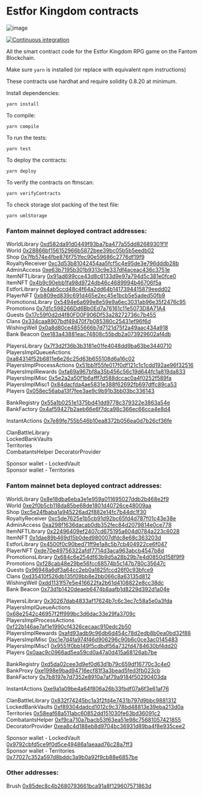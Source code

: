 # Estfor Kingdom contracts

![image](https://user-images.githubusercontent.com/84033732/223739503-c53a888a-443f-4fb5-98a3-d40f94956799.png)

[![Continuous integration](https://github.com/PaintSwap/estfor-contracts/actions/workflows/ci.yml/badge.svg)](https://github.com/PaintSwap/estfor-contracts/actions/workflows/ci.yml)

All the smart contract code for the Estfor Kingdom RPG game on the Fantom Blockchain.

Make sure `yarn` is installed (or replace with equivalent npm instructions)

These contracts use hardhat and require solidity 0.8.20 at minimum.

Install dependencies:

```shell
yarn install
```

To compile:

```shell
yarn compile
```

To run the tests:

```shell
yarn test
```

To deploy the contracts:

```shell
yarn deploy
```

To verify the contracts on ftmscan:

```shell
yarn verifyContracts
```

To check storage slot packing of the test file:

```shell
yarn umlStorage
```

### Fantom mainnet deployed contract addresses:

WorldLibrary [0xd582da91d0449f93ba7ba477a55dd82689301f1f](https://ftmscan.com/address/0xd582da91d0449f93ba7ba477a55dd82689301f1f)  
World [0x28866bf156152966b5872bee39bc05b5b5eedb02](https://ftmscan.com/address/0x28866bf156152966b5872bee39bc05b5b5eedb02)  
Shop [0x7fb574e4fbe876f751fec90e59686c2776df19f9](https://ftmscan.com/address/0x7fb574e4fbe876f751fec90e59686c2776df19f9)  
RoyaltyReceiver [0xc3d53b81042454aa5fcf5c4e95de3e796dddb28b](https://ftmscan.com/address/0xc3d53b81042454aa5fcf5c4e95de3e796dddb28b)  
AdminAccess [0xe63b7195b301b9313c9e337df4aceac436c3751e](https://ftmscan.com/address/0xe63b7195b301b9313c9e337df4aceac436c3751e)  
ItemNFTLibrary [0x91ad699cce43d8c6133d9e97a794d5c381e0fce0](https://ftmscan.com/address/0x91ad699cce43d8c6133d9e97a794d5c381e0fce0)  
ItemNFT [0x4b9c90ebb1fa98d9724db46c4689994b46706f5a](https://ftmscan.com/address/0x4b9c90ebb1fa98d9724db46c4689994b46706f5a)  
EstforLibrary [0x4ab5ccd48c4f64a2dd64b1417394415879eedd02](https://ftmscan.com/address/0x4ab5ccd48c4f64a2dd64b1417394415879eedd02)  
PlayerNFT [0xb809ed839c691d465e2ec45e1bcb5e5aded50fb9](https://ftmscan.com/address/0xb809ed839c691d465e2ec45e1bcb5e5aded50fb9)  
PromotionsLibrary [0x5494e6a699e8e59e9a6ec3031ab96e35f2476c95](https://ftmscan.com/address/0x5494e6a699e8e59e9a6ec3031ab96e35f2476c95)  
Promotions [0x7d1c598266Dd6Bb0Ed7a76161c11e5073D8A71A4](https://ftmscan.com/address/0x7d1c598266Dd6Bb0Ed7a76161c11e5073D8A71A4)  
Quests [0x17c59f0d2d4f80FD0F906Df53a28272736c7b455](https://ftmscan.com/address/0x17c59f0d2d4f80FD0F906Df53a28272736c7b455)  
Clans [0x334caa8907bdf49470f7b085380c25431ef96f6d](https://ftmscan.com/address/0x334caa8907bdf49470f7b085380c25431ef96f6d)  
WishingWell [0x0a8d80ce4855666b7d7121d75f2a49aac434a918](https://ftmscan.com/address/0x0a8d80ce4855666b7d7121d75f2a49aac434a918)  
Bank Beacon [0xe183a43881eac74808c55bdb2a073929602af4db](https://ftmscan.com/address/0xe183a43881eac74808c55bdb2a073929602af4db)

PlayersLibrary [0x7f3d2f36b3b3181e01fe4048dd9ba63be3440710](https://ftmscan.com/address/0x7f3d2f36b3b3181e01fe4048dd9ba63be3440710)  
PlayersImplQueueActions [0xa84314f52b6811e6e26c25d63b655108d6a16c02](https://ftmscan.com/address/0xa84314f52b6811e6e26c25d63b655108d6a16c02)  
PlayersImplProcessActions [0x51bb1f55fe017f0df121c1c1cdd192ae96f32516](https://ftmscan.com/address/0x51bb1f55fe017f0df121c1c1cdd192ae96f32516)  
PlayersImplRewards [0xfa69a967bf8a35b456c56c19d644fc1a819da833](https://ftmscan.com/address/0xfa69a967bf8a35b456c56c19d644fc1a819da833)  
PlayersImplMisc [0x5e2a2a50f1b6afff7d588dccac0a4f0252f589fa](https://ftmscan.com/address/0x5e2a2a50f1b6afff7d588dccac0a4f0252f589fa)  
PlayersImplMisc1 [0x84dacfda4ae5831e388f62692fb697dffc89ca53](https://ftmscan.com/address/0x84dacfda4ae5831e388f62692fb697dffc89ca53)  
Players [0x058ec56aba13f7fee3ae9c9b91b3bb03bc336143](https://ftmscan.com/address/0x058ec56aba13f7fee3ae9c9b91b3bb03bc336143)

BankRegistry [0x55a1b0251e1375bd41dd9778c379322e3863a54e](https://ftmscan.com/address/0x55a1b0251e1375bd41dd9778c379322e3863a54e)  
BankFactory [0x4af59427b2aeb66e6f7dca98c366ec66cca4e8d4](https://ftmscan.com/address/0x4af59427b2aeb66e6f7dca98c366ec66cca4e8d4)

InstantActions [0x7e89fe755b546b10ea8372b056ea0d7b26cf36fe](https://ftmscan.com/address/0x7e89fe755b546b10ea8372b056ea0d7b26cf36fe)

ClanBattleLibrary [](https://ftmscan.com/address/)  
LockedBankVaults [](https://ftmscan.com/address/)  
Territories [](https://ftmscan.com/address/)  
CombatantsHelper [](https://ftmscan.com/address/)
DecoratorProvider [](https://ftmscan.com/address/)

Sponsor wallet - LockedVault [](https://ftmscan.com/address/)  
Sponsor wallet - Territories [](https://ftmscan.com/address/)

### Fantom mainnet beta deployed contract addresses:

WorldLibrary [0x8e18dba6eba3e1e959a011695027ddb2b468e2f9](https://ftmscan.com/address/0x8e18dba6eba3e1e959a011695027ddb2b468e2f9)  
World [0xe2f0b5cb118da85be68de1801d40726ce48009aa](https://ftmscan.com/address/0xe2f0b5cb118da85be68de1801d40726ce48009aa)  
Shop [0xc5e24fbaba1a945226ad2f882e14fc7b44dc1f30](https://ftmscan.com/address/0xc5e24fbaba1a945226ad2f882e14fc7b44dc1f30)  
RoyaltyReceiver [0xc5de7625e1b5cb91d92bc65fd4d787f01c43e38e](https://ftmscan.com/address/0xc5de7625e1b5cb91d92bc65fd4d787f01c43e38e)  
AdminAccess [0xa298f1636dacab0db352fec84d2079814e0ce778](https://ftmscan.com/address/0xa298f1636dacab0db352fec84d2079814e0ce778)  
ItemNFTLibrary [0x22496409ef2407cd675195a604d0784a223c6028](https://ftmscan.com/address/0x22496409ef2407cd675195a604d0784a223c6028)  
ItemNFT [0x1dae89b469d15b0ded980007dfdc8e68c363203d](https://ftmscan.com/address/0x1dae89b469d15b0ded980007dfdc8e68c363203d)  
EstforLibrary [0x4500f0c90bed71ff9e1a8c5b7cb404922ce6f047](https://ftmscan.com/address/0x4500f0c90bed71ff9e1a8c5b7cb404922ce6f047)  
PlayerNFT [0xde70e49756322afdf7714d3aca963abcb4547b8d](https://ftmscan.com/address/0xde70e49756322afdf7714d3aca963abcb4547b8d)  
PromotionsLibrary [0x684c6e254df63b9d5a28b29b7e4d0850d158f9f9](https://ftmscan.com/address/0x684c6e254df63b9d5a28b29b7e4d0850d158f9f9)  
Promotions [0xf28cab48e29be56fcc68574b5c147b780c35647c](https://ftmscan.com/address/0xf28cab48e29be56fcc68574b5c147b780c35647c)  
Quests [0x96948a6df3a64cc2eb0a1825fccd26f0c93bfce9](https://ftmscan.com/address/0x96948a6df3a64cc2eb0a1825fccd26f0c93bfce9)  
Clans [0xd35410f526db135f09bb8e2bb066c8a63135d812](https://ftmscan.com/address/0xd35410f526db135f09bb8e2bb066c8a63135d812)  
WishingWell [0xdd1131f57e5e416622fa2b61d4108822e8cc38dc](https://ftmscan.com/address/0xdd1131f57e5e416622fa2b61d4108822e8cc38dc)  
Bank Beacon [0x73d1b1420deaeb6474b8aafb1d8229d392d1a04e](https://ftmscan.com/address/0x73d1b1420deaeb6474b8aafb1d8229d392d1a04e)

PlayersLibrary [0x30267dab4833af17624b7c6c3ec7c58a5e0a3fda](https://ftmscan.com/address/0x30267dab4833af17624b7c6c3ec7c58a5e0a3fda)  
PlayersImplQueueActions [0x68e2542c46957f2ff999bc3d6dac33e29fa3709c](https://ftmscan.com/address/0x68e2542c46957f2ff999bc3d6dac33e29fa3709c)  
PlayersImplProcessActions [0xf22b146ae7af1e1990cf4326cecaac910edc2b50](https://ftmscan.com/address/0xf22b146ae7af1e1990cf4326cecaac910edc2b50)  
PlayersImplRewards [0xafd93adb9c96db6d454c78d2edb8b0ea0bd32f88](https://ftmscan.com/address/0xafd93adb9c96db6d454c78d2edb8b0ea0bd32f88)  
PlayersImplMisc [0xc1e7d4fa974f46d906296c90b6c0ce3ac0145483](https://ftmscan.com/address/0xc1e7d4fa974f46d906296c90b6c0ce3ac0145483)  
PlayersImplMisc1 [0x9551f0bb149f5cdbdf56a732fd4784630bf4dd20](https://ftmscan.com/address/0x9551f0bb149f5cdbdf56a732fd4784630bf4dd20)  
Players [0x0aac9c0966ad5ea59cd0a47a0d415a68126ab7be](https://ftmscan.com/address/0x0aac9c0966ad5ea59cd0a47a0d415a68126ab7be)

BankRegistry [0xd5da02cee3d9ef0d63d1b79c659df16770c3c4e0](https://ftmscan.com/address/0xd5da02cee3d9ef0d63d1b79c659df16770c3c4e0)  
BankProxy [0xe1998e9bad94716ecf81f3a3bead5fed3fb023cb](https://ftmscan.com/address/0xe1998e9bad94716ecf81f3a3bead5fed3fb023cb)  
BankFactory [0x7b8197e7d7352e8910a7af79a9184f50290403da](https://ftmscan.com/address/0x7b8197e7d7352e8910a7af79a9184f50290403da)

InstantActions [0xe9a1a09be4a64f806a26b33fbdf07a6f3e61af76](https://ftmscan.com/address/0xe9a1a09be4a64f806a26b33fbdf07a6f3e61af76)

ClanBattleLibrary [0x832f74245bc1a3f2fd4e7431b797d9bbc9881312](https://ftmscan.com/address/0x832f74245bc1a3f2fd4e7431b797d9bbc9881312)  
LockedBankVaults [0xf89304dadcd1012c9c378bd48813e39eba213d0a](https://ftmscan.com/address/0xf89304dadcd1012c9c378bd48813e39eba213d0a)  
Territories [0x58eaf68a511abc60852dd151030fe63bd36091c2](https://ftmscan.com/address/0x58eaf68a511abc60852dd151030fe63bd36091c2)  
CombatantsHelper [0xf9ca710a7bacb53f63ea51e98c75681057421855](https://ftmscan.com/address/0xf9ca710a7bacb53f63ea51e98c75681057421855)
DecoratorProvider [0xea8c4d188eb8d9704bc36931d89ba4f8e935cee2](https://ftmscan.com/address/0xea8c4d188eb8d9704bc36931d89ba4f8e935cee2)

Sponsor wallet - LockedVault [0x9792cbfd5ce9f0d5ce49486a1aeaad76c28a7ff3](https://ftmscan.com/address/0x9792cbfd5ce9f0d5ce49486a1aeaad76c28a7ff3)  
Sponsor wallet - Territories [0x77027c352a597d8bddc3a9b0a92f9cb88e6857be ](https://ftmscan.com/address/0x77027c352a597d8bddc3a9b0a92f9cb88e6857be)

### Other addresses:

Brush [0x85dec8c4b2680793661bca91a8f129607571863d](https://ftmscan.com/address/0x85dec8c4b2680793661bca91a8f129607571863d)
